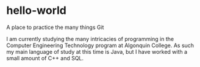 # hello-world

A place to practice the many things Git

I am currently studying the many intricacies of programming in the Computer Engineering Technology program at Algonquin College.
As such my main language of study at this time is Java, but I have worked with a small amount of C++ and SQL.
